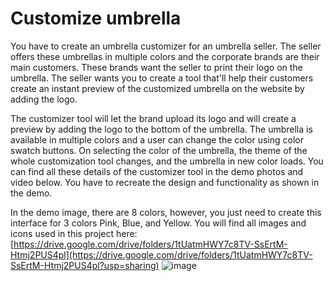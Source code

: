 # Customize umbrella

You have to create an umbrella customizer for an umbrella seller. The seller offers these umbrellas in multiple colors and the corporate brands are their main customers. These brands want the seller to print their logo on the umbrella. The seller wants you to create a tool that'll help their customers create an instant preview of the customized umbrella on the website by adding the logo.

The customizer tool will let the brand upload its logo and will create a preview by adding the logo to the bottom of the umbrella. The umbrella is available in multiple colors and a user can change the color using color swatch buttons. On selecting the color of the umbrella, the theme of the whole customization tool changes, and the umbrella in new color loads. You can find all these details of the customizer tool in the demo photos and video below. You have to recreate the design and functionality as shown in the demo.

In the demo image, there are 8 colors, however, you just need to create this interface for 3 colors Pink, Blue, and Yellow. You will find all images and icons used in this project here: [https://drive.google.com/drive/folders/1tUatmHWY7c8TV-SsErtM-Htmj2PUS4pl](https://drive.google.com/drive/folders/1tUatmHWY7c8TV-SsErtM-Htmj2PUS4pl?usp=sharing)
![image](https://github.com/user-attachments/assets/6b9f2a16-bee1-4ba6-81ac-b7b5fa79c912)
